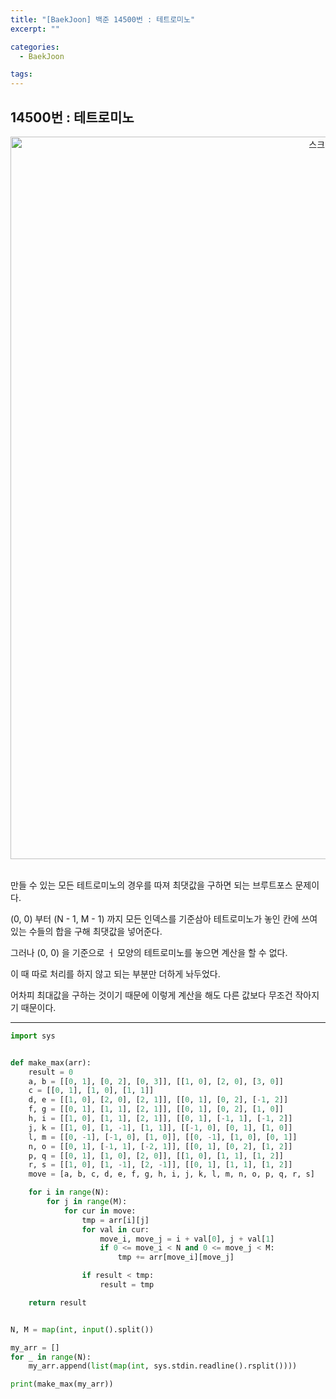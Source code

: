 ```yaml
---
title: "[BaekJoon] 백준 14500번 : 테트로미노"
excerpt: ""

categories:
  - BaekJoon

tags:
---
```


## 14500번 : 테트로미노

<center><img width="1156" alt="스크린샷 2020-10-04 오후 3 31 33" src="https://user-images.githubusercontent.com/54533309/95008653-afb8a580-0656-11eb-80c5-039c14f18c6e.png">
</center>

<br>

만들 수 있는 모든 테트로미노의 경우를 따져 최댓값을 구하면 되는 브루트포스 문제이다.

(0, 0) 부터 (N - 1, M - 1) 까지 모든 인덱스를 기준삼아 테트로미노가 놓인 칸에 쓰여 있는 수들의 합을 구해 최댓값을 넣어준다.

그러나 (0, 0) 을 기준으로 ㅓ 모양의 테트로미노를 놓으면 계산을 할 수 없다.

이 때 따로 처리를 하지 않고 되는 부분만 더하게 놔두었다.

어차피 최대값을 구하는 것이기 때문에 이렇게 계산을 해도 다른 값보다 무조건 작아지기 때문이다.

---

```python
import sys


def make_max(arr):
	result = 0
	a, b = [[0, 1], [0, 2], [0, 3]], [[1, 0], [2, 0], [3, 0]]
	c = [[0, 1], [1, 0], [1, 1]]
	d, e = [[1, 0], [2, 0], [2, 1]], [[0, 1], [0, 2], [-1, 2]]
	f, g = [[0, 1], [1, 1], [2, 1]], [[0, 1], [0, 2], [1, 0]]
	h, i = [[1, 0], [1, 1], [2, 1]], [[0, 1], [-1, 1], [-1, 2]]
	j, k = [[1, 0], [1, -1], [1, 1]], [[-1, 0], [0, 1], [1, 0]]
	l, m = [[0, -1], [-1, 0], [1, 0]], [[0, -1], [1, 0], [0, 1]]
	n, o = [[0, 1], [-1, 1], [-2, 1]], [[0, 1], [0, 2], [1, 2]]
	p, q = [[0, 1], [1, 0], [2, 0]], [[1, 0], [1, 1], [1, 2]]
	r, s = [[1, 0], [1, -1], [2, -1]], [[0, 1], [1, 1], [1, 2]]
	move = [a, b, c, d, e, f, g, h, i, j, k, l, m, n, o, p, q, r, s]

	for i in range(N):
		for j in range(M):
			for cur in move:
				tmp = arr[i][j]
				for val in cur:
					move_i, move_j = i + val[0], j + val[1]
					if 0 <= move_i < N and 0 <= move_j < M:
						tmp += arr[move_i][move_j]

				if result < tmp:
					result = tmp

	return result


N, M = map(int, input().split())

my_arr = []
for _ in range(N):
	my_arr.append(list(map(int, sys.stdin.readline().rsplit())))

print(make_max(my_arr))
```

<br>